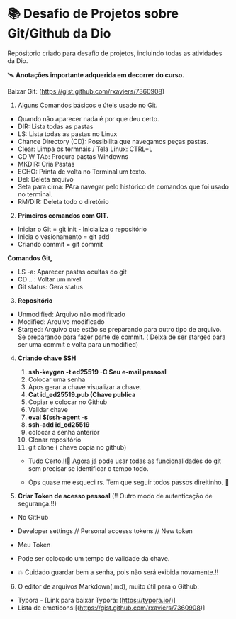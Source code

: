 # 📚 Desafio de Projetos sobre Git/Github da Dio
Repósitorio criado para desafio de projetos, incluindo todas as atividades da Dio.

🛰️ **Anotações importante adquerida em decorrer do curso.**

Baixar Git: (https://gist.github.com/rxaviers/7360908)

1. Alguns Comandos básicos e úteis usado no Git.

  * Quando não aparecer nada é por que deu certo.
  * DIR: Lista todas as pastas
  * LS: Lista todas as pastas no Linux
  * Chance Directory (CD): Possibilita que navegamos peças pastas.
  * Clear: Limpa os termnais / Tela Linux: CTRL+L
  * CD W TAb: Procura pastas Windowns
  * MKDIR: Cria Pastas
  * ECHO: Printa de volta no Terminal um texto.
  * Del: Deleta arquivo
  * Seta para cima: PAra navegar pelo histórico de comandos que foi usado no terminal.
  * RM/DIR: Deleta todo o diretório
  
  2. **Primeiros comandos com GIT.**
  
  * Iniciar o Git = git init - Inicializa o repositório
  * Inicia o vesionamento = git add
  * Criando commit = git commit
  
  **Comandos Git,**
  * LS -a: Aparecer pastas ocultas do git
  * CD .. : Voltar um nível
  * Git status: Gera status 
  
  3. **Repositório**
  
  * Unmodified: Arquivo não modificado
  * Modified: Arquivo modificado
  * Starged: Arquivo que estão se preparando para outro tipo de arquivo. Se preparando para fazer parte de commit. ( Deixa de ser starged para ser uma commit e volta para unmodified)

4. **Criando chave SSH**

      1. **ssh-keygen -t ed25519 -C Seu e-mail pessoal**
      2. Colocar uma senha
      3. Apos gerar a chave visualizar a chave.
      4. **Cat id_ed25519.pub (Chave publica**
      5. Copiar e colocar no Github
      6. Validar chave
      7. **eval $(ssh-agent -s**
      8. **ssh-add id_ed25519**
      9. colocar a senha anterior
      10. Clonar repositório
      11. git clone ( chave copia no github)
      
      * Tudo Certo.!!🤝 Agora já pode usar todas as funcionalidades do git sem precisar se identificar o tempo todo.
      
      * Ops quase me esqueci rs. Tem que seguir todos passos direitinho. 👏
      
5.  **Criar Token de acesso pessoal** (!! Outro modo de autenticação de segurança.!!)

* No GitHub
* Developer settings // Personal accesss tokens // New token
* Meu Token
* Pode ser colocado um tempo de validade da chave.

* 💥 Cuidado guardar bem a senha, pois não será exibida novamente.!!

6. O editor de arquivos Markdown(.md), muito útil para o Github:

* Typora - [Link para baixar Typora: (https://typora.io/)] 
* Lista de emoticons:[(https://gist.github.com/rxaviers/7360908)]



    

